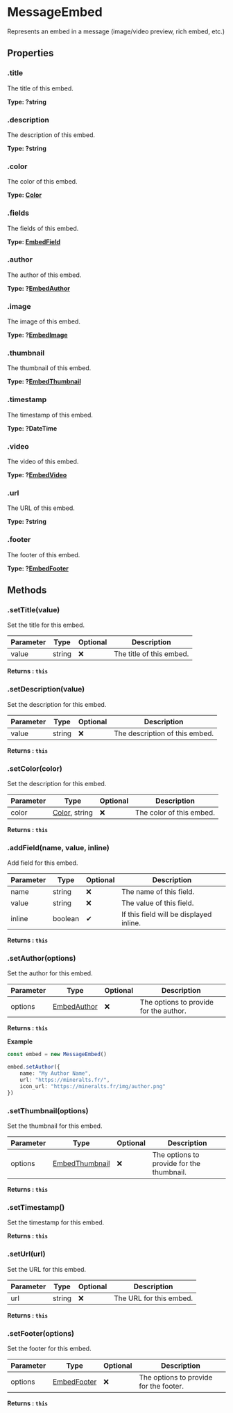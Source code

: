 # MessageEmbed

Represents an embed in a message (image/video preview, rich embed, etc.)
<toc />

## Properties

### .title
The title of this embed.

**Type: ?string**

### .description
The description of this embed.

**Type: ?string**

### .color
The color of this embed.

**Type: [Color](/docs/v1/api/colors)**

### .fields
The fields of this embed.

**Type: [EmbedField](/docs/v1/api/embeds/embedfield)**

### .author
The author of this embed.

**Type: ?[EmbedAuthor](/docs/v1/api/embeds/embedauthor)**

### .image
The image of this embed.

**Type: ?[EmbedImage](/docs/v1/api/embeds/embedimage)**

### .thumbnail
The thumbnail of this embed.

**Type: ?[EmbedThumbnail](/docs/v1/api/embeds/embedthumbnail)**

### .timestamp
The timestamp of this embed.

**Type: ?DateTime**

### .video
The video of this embed.

**Type: ?[EmbedVideo](/docs/v1/api/embeds/embedvideo)**

### .url
The URL of this embed.

**Type: ?string**

### .footer
The footer of this embed.

**Type: ?[EmbedFooter](/docs/v1/api/embeds/embedFooter)**

## Methods

### .setTitle(value)
Set the title for this embed.

| Parameter | Type   | Optional | Description              |
|-----------|--------|----------|--------------------------|
| value     | string | ❌        | The title of this embed. |

**Returns : `this`**

### .setDescription(value)
Set the description for this embed.

| Parameter | Type   | Optional | Description                    |
|-----------|--------|----------|--------------------------------|
| value     | string | ❌        | The description of this embed. |

**Returns : `this`**

### .setColor(color)
Set the description for this embed.

| Parameter | Type                                 | Optional | Description              |
|-----------|--------------------------------------|----------|--------------------------|
| color     | [Color](/docs/v1/api/colors), string | ❌        | The color of this embed. |

**Returns : `this`**

### .addField(name, value, inline)
Add field for this embed.

| Parameter | Type    | Optional | Description                             |
|-----------|---------|----------|-----------------------------------------|
| name      | string  | ❌        | The name of this field.                 |
| value     | string  | ❌        | The value of this field.                |
| inline    | boolean | ✔        | If this field will be displayed inline. |

**Returns : `this`**

### .setAuthor(options)
Set the author for this embed.

| Parameter | Type    | Optional | Description                            |
|-----------|---------|---------|----------------------------------------|
| options   | [EmbedAuthor](/docs/v1/api/embeds/embedauthor)  | ❌        | The options to provide for the author. |

**Returns : `this`**

**Example**

```ts
const embed = new MessageEmbed()

embed.setAuthor({
    name: "My Author Name",
    url: "https://mineralts.fr/",
    icon_url: "https://mineralts.fr/img/author.png"
})
```

### .setThumbnail(options)
Set the thumbnail for this embed.

| Parameter | Type                                                 | Optional | Description                               |
|-----------|------------------------------------------------------|---------|-------------------------------------------|
| options   | [EmbedThumbnail](/docs/v1/api/embeds/embedthumbnail) | ❌        | The options to provide for the thumbnail. |

**Returns : `this`**

### .setTimestamp()
Set the timestamp for this embed.

**Returns : `this`**

### .setUrl(url)
Set the URL for this embed.

| Parameter | Type   | Optional | Description             |
|-----------|--------|---------|-------------------------|
| url       | string | ❌        | The URL for this embed. |

**Returns : `this`**

### .setFooter(options)
Set the footer for this embed.

| Parameter | Type                                           | Optional | Description                            |
|-----------|------------------------------------------------|---------|----------------------------------------|
| options   | [EmbedFooter](/docs/v1/api/embeds/embedfooter) | ❌        | The options to provide for the footer. |

**Returns : `this`**
